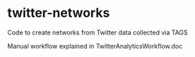 # twitter-networks
Code to create networks from Twitter data collected via TAGS

Manual workflow explained in TwitterAnalyticsWorkflow.doc
